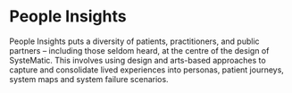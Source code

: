 # People Insights

People Insights puts a diversity of patients, practitioners, and public partners – including those seldom heard, at the centre of the design of SysteMatic. This involves using design and arts-based approaches to capture and consolidate lived experiences into personas, patient journeys, system maps and system failure scenarios. 
